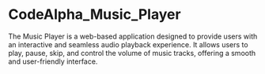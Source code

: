 # CodeAlpha_Music_Player
The Music Player is a web-based application designed to provide users with an interactive and seamless audio playback experience. It allows users to play, pause, skip, and control the volume of music tracks, offering a smooth and user-friendly interface.
